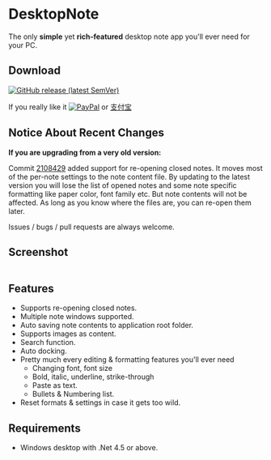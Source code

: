 # DesktopNote
The only **simple** yet **rich-featured** desktop note app you'll ever need for your PC.

## Download
[![GitHub release (latest SemVer)](https://img.shields.io/github/v/release/changbowen/DesktopNote)](https://github.com/changbowen/DesktopNote/releases/latest/download/DesktopNote.zip)

If you really like it [![PayPal](https://img.shields.io/badge/%24-PayPal-blue.svg)](https://www.paypal.me/BowenChang) or [支付宝](https://user-images.githubusercontent.com/15975872/29361889-175fef58-82bc-11e7-9e3b-ed3c748456b8.png)

## Notice About Recent Changes
**If you are upgrading from a very old version:**

Commit [2108429](https://github.com/changbowen/DesktopNote/commit/210842905f3477a5a183046c1684cd9514a071fc) added support for re-opening closed notes. It moves most of the per-note settings to the note content file. By updating to the latest version you will lose the list of opened notes and some note specific formatting like paper color, font family etc. But note contents will not be affected. As long as you know where the files are, you can re-open them later.

Issues / bugs / pull requests are always welcome.

## Screenshot
<img src="https://i.imgur.com/1DdJ4Sr.png" alt=""/>

## Features
- Supports re-opening closed notes.
- Multiple note windows supported.
- Auto saving note contents to application root folder.
- Supports images as content.
- Search function.
- Auto docking.
- Pretty much every editing & formatting features you'll ever need
  - Changing font, font size
  - Bold, italic, underline, strike-through
  - Paste as text.
  - Bullets & Numbering list.
- Reset formats & settings in case it gets too wild.

## Requirements
- Windows desktop with .Net 4.5 or above.
